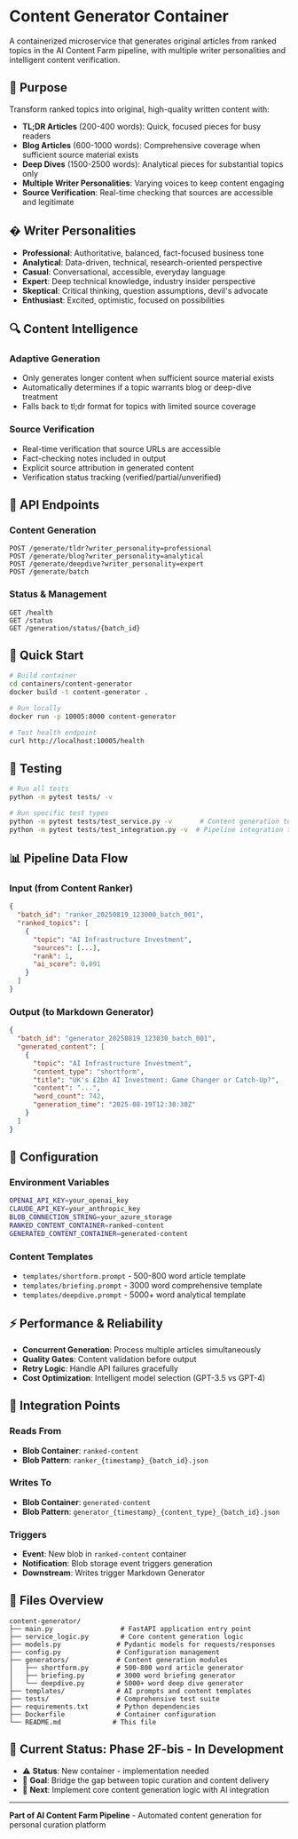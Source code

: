 # Content Generator Container

A containerized microservice that generates original articles from ranked topics in the AI Content Farm pipeline, with multiple writer personalities and intelligent content verification.

## 🎯 Purpose

Transform ranked topics into original, high-quality written content with:

- **TL;DR Articles** (200-400 words): Quick, focused pieces for busy readers
- **Blog Articles** (600-1000 words): Comprehensive coverage when sufficient source material exists
- **Deep Dives** (1500-2500 words): Analytical pieces for substantial topics only
- **Multiple Writer Personalities**: Varying voices to keep content engaging
- **Source Verification**: Real-time checking that sources are accessible and legitimate

## � Writer Personalities

- **Professional**: Authoritative, balanced, fact-focused business tone
- **Analytical**: Data-driven, technical, research-oriented perspective
- **Casual**: Conversational, accessible, everyday language
- **Expert**: Deep technical knowledge, industry insider perspective
- **Skeptical**: Critical thinking, question assumptions, devil's advocate
- **Enthusiast**: Excited, optimistic, focused on possibilities

## 🔍 Content Intelligence

### Adaptive Generation
- Only generates longer content when sufficient source material exists
- Automatically determines if a topic warrants blog or deep-dive treatment
- Falls back to tl;dr format for topics with limited source coverage

### Source Verification
- Real-time verification that source URLs are accessible
- Fact-checking notes included in output
- Explicit source attribution in generated content
- Verification status tracking (verified/partial/unverified)

## 📡 API Endpoints

### Content Generation
```http
POST /generate/tldr?writer_personality=professional
POST /generate/blog?writer_personality=analytical
POST /generate/deepdive?writer_personality=expert
POST /generate/batch
```

### Status & Management
```http
GET /health
GET /status
GET /generation/status/{batch_id}
```

## 🚀 Quick Start

```bash
# Build container
cd containers/content-generator
docker build -t content-generator .

# Run locally
docker run -p 10005:8000 content-generator

# Test health endpoint
curl http://localhost:10005/health
```

## 🧪 Testing

```bash
# Run all tests
python -m pytest tests/ -v

# Run specific test types
python -m pytest tests/test_service.py -v       # Content generation tests
python -m pytest tests/test_integration.py -v  # Pipeline integration tests
```

## 📊 Pipeline Data Flow

### Input (from Content Ranker)
```json
{
  "batch_id": "ranker_20250819_123000_batch_001",
  "ranked_topics": [
    {
      "topic": "AI Infrastructure Investment",
      "sources": [...],
      "rank": 1,
      "ai_score": 0.891
    }
  ]
}
```

### Output (to Markdown Generator)
```json
{
  "batch_id": "generator_20250819_123030_batch_001", 
  "generated_content": [
    {
      "topic": "AI Infrastructure Investment",
      "content_type": "shortform",
      "title": "UK's £2bn AI Investment: Game Changer or Catch-Up?",
      "content": "...",
      "word_count": 742,
      "generation_time": "2025-08-19T12:30:30Z"
    }
  ]
}
```

## 🔧 Configuration

### Environment Variables
```bash
OPENAI_API_KEY=your_openai_key
CLAUDE_API_KEY=your_anthropic_key
BLOB_CONNECTION_STRING=your_azure_storage
RANKED_CONTENT_CONTAINER=ranked-content
GENERATED_CONTENT_CONTAINER=generated-content
```

### Content Templates
- `templates/shortform.prompt` - 500-800 word article template
- `templates/briefing.prompt` - 3000 word comprehensive template  
- `templates/deepdive.prompt` - 5000+ word analytical template

## ⚡ Performance & Reliability

- **Concurrent Generation**: Process multiple articles simultaneously
- **Quality Gates**: Content validation before output
- **Retry Logic**: Handle API failures gracefully
- **Cost Optimization**: Intelligent model selection (GPT-3.5 vs GPT-4)

## 🔗 Integration Points

### Reads From
- **Blob Container**: `ranked-content`
- **Blob Pattern**: `ranker_{timestamp}_{batch_id}.json`

### Writes To  
- **Blob Container**: `generated-content`
- **Blob Pattern**: `generator_{timestamp}_{content_type}_{batch_id}.json`

### Triggers
- **Event**: New blob in `ranked-content` container
- **Notification**: Blob storage event triggers generation
- **Downstream**: Writes trigger Markdown Generator

## 📁 Files Overview

```
content-generator/
├── main.py                 # FastAPI application entry point
├── service_logic.py        # Core content generation logic
├── models.py              # Pydantic models for requests/responses
├── config.py              # Configuration management
├── generators/            # Content generation modules
│   ├── shortform.py       # 500-800 word article generator
│   ├── briefing.py        # 3000 word briefing generator
│   └── deepdive.py        # 5000+ word deep dive generator
├── templates/             # AI prompts and content templates
├── tests/                 # Comprehensive test suite
├── requirements.txt       # Python dependencies
├── Dockerfile             # Container configuration
└── README.md             # This file
```

## 🎯 Current Status: **Phase 2F-bis - In Development**

- ⚠️ **Status**: New container - implementation needed
- 🎯 **Goal**: Bridge the gap between topic curation and content delivery
- 📝 **Next**: Implement core content generation logic with AI integration

---

**Part of AI Content Farm Pipeline** - Automated content generation for personal curation platform
